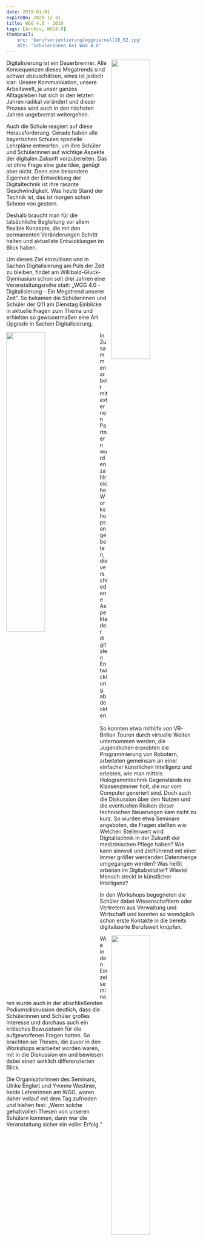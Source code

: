 ```yaml
---
date: 2019-01-01
expireOn: 2020-12-31
title: WGG 4.0 - 2019
tags: [Archiv, WGG4.0]
thumbnail: 
    src: 'berufsorientierung/wggviernull19_02.jpg'
    alt: 'Schülerinnen bei WGG 4.0' 
---
```

<img src = "/images/berufsorientierung/wggviernull19_01.jpg" style ="float:right;width: 45%; margin-left:10px">

Digitalisierung ist ein Dauerbrenner. Alle Konsequenzen dieses Megatrends sind schwer abzuschätzen, eines ist jedoch klar: Unsere Kommunikation, unsere Arbeitswelt, ja unser ganzes Alltagsleben hat sich in den letzten Jahren radikal verändert und dieser Prozess wird auch in den nächsten Jahren ungebremst weitergehen.

Auch die Schule reagiert auf diese Herausforderung. Gerade haben alle bayerischen Schulen spezielle Lehrpläne entworfen, um ihre Schüler und Schülerinnen auf wichtige Aspekte der digitalen Zukunft vorzubereiten. Das ist ohne Frage eine gute Idee,  genügt aber nicht. Denn eine besondere Eigenheit der Entwicklung der Digitaltechnik ist ihre rasante Geschwindigkeit. Was heute Stand der Technik ist, das ist morgen schon Schnee von gestern. 

Deshalb braucht man für die tatsächliche Begleitung vor allem flexible Konzepte, die mit den permanenten Veränderungen Schritt halten und aktuellste Entwicklungen im Blick haben.

Um dieses Ziel einzulösen und in Sachen Digitalisierung am Puls der Zeit zu bleiben, findet am Willibald-Gluck-Gymnasium schon seit drei Jahren eine Veranstaltungsreihe statt: „WGG 4.0 -Digitalisierung - Ein Megatrend unserer Zeit“. So bekamen die Schülerinnen und Schüler der Q11 am Dienstag Einblicke in aktuelle Fragen zum Thema und erhielten so gewissermaßen eine Art Upgrade in Sachen Digitalisierung.

<img src = "/images/berufsorientierung/wggviernull19_02.jpg" style ="float:left;width: 45%; margin-right:20px">

In Zusammenarbeit mit externen Partnern wurden zahlreiche Workshops angeboten, die verschiedene Aspekte der digitalen Entwicklung abdeckten. So konnten etwa mithilfe von VR-Brillen Touren durch virtuelle Welten unternommen werden, die Jugendlichen erprobten die Programmierung von Robotern, arbeiteten gemeinsam an einer einfacher künstlichen Intelligenz und erlebten, wie man mittels Hologrammtechnik Gegenstände ins Klassenzimmer holt, die nur vom Computer generiert sind. Doch auch die Diskussion über den Nutzen und die eventuellen Risiken dieser technischen Neuerungen kam nicht zu kurz. So wurden etwa Seminare angeboten, die Fragen stellten wie: Welchen Stellenwert wird Digitaltechnik in der Zukunft der medizinischen Pflege haben? Wie kann sinnvoll und zielführend mit einer immer größer werdenden Datenmenge umgegangen werden? Was heißt arbeiten im Digitalzeitalter? Wieviel Mensch steckt in künstlicher Intelligenz? 

In den Workshops begegneten die Schüler dabei Wissenschaftlern oder Vertretern aus Verwaltung und Wirtschaft und konnten so womöglich schon erste Kontakte in die bereits digitalisierte Berufswelt knüpfen.

<img src = "/images/berufsorientierung/wggviernull19_03.jpg" style ="float:right;width: 45%; margin-left:10px">

Wie in den Einzelseminaren wurde auch in der abschließenden Podiumsdiskussion deutlich, dass die Schülerinnen und Schüler großes Interesse und durchaus auch ein kritisches Bewusstsein für die aufgeworfenen Fragen hatten. So brachten sie Thesen, die zuvor in den Workshops erarbeitet worden waren, mit in die Diskussion ein und bewiesen dabei einen wirklich differenzierten Blick. 

Die Organisatorinnen des Seminars, Ulrike Englert und Yvonne Westiner, beide Lehrerinnen am WGG, waren daher vollauf mit dem Tag zufrieden und hielten fest: „Wenn solche gehaltvollen Thesen von unseren Schülern kommen, dann war die Veranstaltung sicher ein voller Erfolg.“